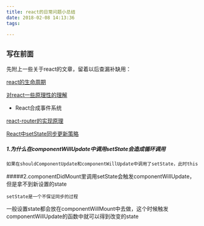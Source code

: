 ```yaml
---
title: react的日常问题小总结
date: 2018-02-08 14:13:36
tags:

---
```


## `写在前面`

先附上一些关于react的文章，留着以后查漏补缺用：

[react的生命周期](https://www.jianshu.com/p/4784216b8194)

[对react一些原理性的理解](https://segmentfault.com/a/1190000011523084)

* React合成事件系统

[react-router的实现原理](https://segmentfault.com/a/1190000004527878)

[React中setState同步更新策略](https://segmentfault.com/a/1190000008051628)

##### 1.为什么在componentWillUpdate中调用setState会造成循环调用

```javascript
如果在shouldComponentUpdate和componentWillUpdate中调用了setState，此时this._pendingStateQueue != null，则performUpdateIfNecessary方法就会调用updateComponent方法进行组件更新。但是updateComponent方法又会调用shouldComponentUpdate和componentWillUpdate，因此造成循环调用，使得浏览器内存占满后崩溃。
```

#####2.componentDidMount里调用setState会触发componentWillUpdate，但是拿不到新设置的state

```
setState是一个不保证同步的过程
```

一般设置state都会放在componentWillMount中去做，这个时候触发componentWillUpdate的函数中就可以得到改变的state



